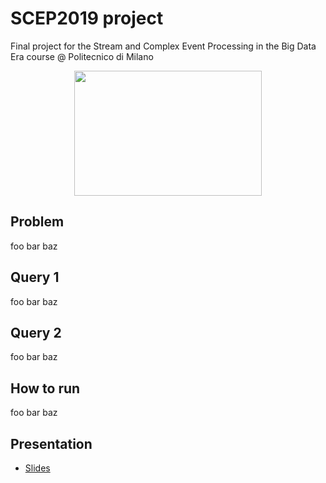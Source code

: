 # SCEP2019 project
Final project for the Stream and Complex Event Processing in the Big Data Era course @ Politecnico di Milano
<p align="center">
    <img src="https://static01.nyt.com/newsgraphics/2018/05/17/soccer-world-cup-var/97f7b9c0c71def8f71d8bfbd83154f717f766db0/var-square.gif" width="300" height="200" />
</p>

## Problem
foo bar baz

## Query 1
foo bar baz

## Query 2
foo bar baz

## How to run
foo bar baz

## Presentation
- [Slides](https://docs.google.com/presentation/d/136TBiTdKxa0qHMcExw85j_xdrWwD4gqMpYtVmOc_TNA/edit?usp=sharing)
